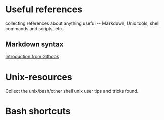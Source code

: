 # Useful references #

collecting references about anything useful -- Markdown, Unix tools, shell commands and scripts, etc.

## Markdown syntax ##
[Introduction from Gitbook](https://github.com/GitbookIO/markdown/blob/master/SUMMARY.md)

# Unix-resources
Collect the unix/bash/other shell unix user tips and tricks found.

# Bash shortcuts
